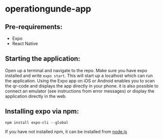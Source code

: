 # operationgunde-app

## Pre-requirements:

* Expo
* React Native

## Starting the application:

Open up a terminal and navigate to the repo. Make sure you have expo installed and write `expo start`. This will start up a localhost which can run the application. 
Using the Expo app on iOS or Android enables you to scan the qr-code and displays the app directly in your phone. it is also possible to connect an emulator (see instructions from error messages) or display the application directly in the web. 

## Installing expo via npm:

`npm install expo-cli --global`

If you have not installed npm, it can be installed from [node.js](https://nodejs.org/en/)

